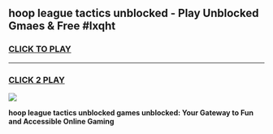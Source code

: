 
## hoop league tactics unblocked - Play Unblocked Gmaes & Free #lxqht
<h3>
<a href="https://news.freeplayer.one?title=hoop_league_tactics_unblocked&ref=24F">CLICK TO PLAY</a></h3>
<hr>

<h3>
<a href="https://news.freeplayer.one?title=hoop_league_tactics_unblocked&ref=24F">CLICK 2 PLAY</a>
  
</h3>

<a href="https://news.freeplayer.one?title=hoop_league_tactics_unblocked&ref=24F/"><img src="https://clearcache.store/games.png"></a>


**hoop league tactics unblocked games unblocked: Your Gateway to Fun and Accessible Online Gaming**
